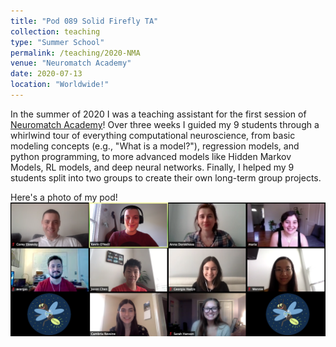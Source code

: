 ```yaml
---
title: "Pod 089 Solid Firefly TA"
collection: teaching
type: "Summer School"
permalink: /teaching/2020-NMA
venue: "Neuromatch Academy"
date: 2020-07-13
location: "Worldwide!"
---
```


In the summer of 2020 I was a teaching assistant for the first session of [Neuromatch Academy](https://www.neuromatchacademy.org/)! Over three weeks I guided my 9 students through a whirlwind tour of everything computational neuroscience, from basic modeling concepts (e.g., "What is a model?"), regression models, and python programming, to more advanced models like Hidden Markov Models, RL models, and deep neural networks. Finally, I helped my 9 students split into two groups to create their own long-term group projects.

Here's a photo of my pod!
![](../images/pod-089.png)
